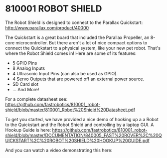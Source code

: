 810001 ROBOT SHIELD
===================
The Robot Shield is designed to connect to the Parallax Quickstart: http://www.parallax.com/product/40000

The Quickstart is a great board that included the Parallax Propeller, an 8-core microcontroller.  But there aren't a lot
of nice compact options to connect the Quickstart to a physical system, like your new pet robot.  That's where the 
Robot Shield comes in!  Here are some of its features:

* 5 GPIO Pins
* 8 Analog Inputs
* 4 Ultrasonic Input Pins (can also be used as GPIO).
* 4 Servo Outputs that are powered off an external power source.
* SD Card slot
* ... And More!

For a complete datasheet see: https://github.com/fastrobotics/810001_robot-shield/blob/master/810001_Robot%20Shield%20Datasheet.pdf

To get you started, we have provided a nice demo of hooking up a a Robot to the Quickstart and the Robot Shield and 
controlling by a laptop GUI.  A Hookup Guide is here:  https://github.com/fastrobotics/810001_robot-shield/blob/master/DOCUMENTATION/840005_FAST%20ROVER%2C%20QUICKSTART%2C%20ROBOT%20SHIELD%20HOOKUP%20GUIDE.pdf

And you can watch a video demonstrating this here: 

